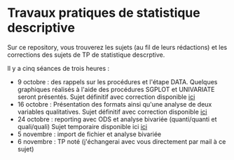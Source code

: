 # Travaux pratiques de statistique descriptive

Sur ce repository, vous trouverez les sujets (au fil de leurs rédactions) et les corrections des sujets de TP de statistique descrptive. 

Il y a cinq séances de trois heures :
* 9 octobre : des rappels sur les procédures et l'étape DATA. Quelques graphiques réalisés à l'aide des procédures SGPLOT et UNIVARIATE seront présentés. Sujet définitif avec correction disponible [ici](https://nbviewer.jupyter.org/github/khaledlarbi/tp_stat_desc/blob/master/Statistique%20descriptive/TP%201/TP1.ipynb)
* 16 octobre : Présentation des formats ainsi qu'une analyse de deux variables qualitatives. Sujet définitif avec correction disponible [ici](https://nbviewer.jupyter.org/github/khaledlarbi/tp_stat_desc/blob/master/Statistique%20descriptive/TP%202/TP2.ipynb)
* 24 octobre : reporting avec ODS et analyse bivariée (quanti/quanti et quali/quali) Sujet temporaire disponible ici [ici](https://nbviewer.jupyter.org/github/khaledlarbi/tp_stat_desc/blob/master/Statistique%20descriptive/TP%203/TP3.ipynb)
* 5 novembre : import de fichier et analyse bivariée
* 6 novembre : TP noté (j'échangerai avec vous directement par mail à ce sujet)
